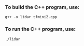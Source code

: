 
### To build the C++ program, use: 

```g++ -o lidar tfmini2.cpp```

### To run the C++ program, use:

```./lidar```
